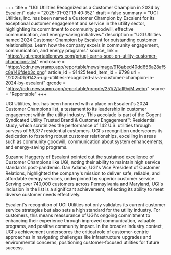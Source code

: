 +++
title = "UGI Utilities Recognized as a Customer Champion in 2024 by Escalent"
date = "2025-01-02T19:40:35Z"
draft = false
summary = "UGI Utilities, Inc. has been named a Customer Champion by Escalent for its exceptional customer engagement and service in the utility sector, highlighting its commitment to community goodwill, effective communication, and energy-saving initiatives."
description = "UGI Utilities named 2024 Customer Champion by Escalent for outstanding customer relationships. Learn how the company excels in community engagement, communication, and energy programs."
source_link = "https://ugi.reportablenews.com/pr/ugi-earns-spot-on-utility-customer-champions-list"
enclosure = "https://cdn.newsramp.app/reportable/newsimage/918abed40dd656a28af5c8a146fdeb3c.png"
article_id = 91425
feed_item_id = 9798
url = "/202501/91425-ugi-utilities-recognized-as-a-customer-champion-in-2024-by-escalent"
qrcode = "https://cdn.newsramp.app/reportable/qrcode/251/2/tall9xjM.webp"
source = "Reportable"
+++

<p>UGI Utilities, Inc. has been honored with a place on Escalent's 2024 Customer Champions list, a testament to its leadership in customer engagement within the utility industry. This accolade is part of the Cogent Syndicated Utility Trusted Brand & Customer Engagement™: Residential study, which scrutinizes the performance of 142 U.S. utilities through surveys of 59,377 residential customers. UGI's recognition underscores its dedication to fostering robust customer relationships, excelling in areas such as community goodwill, communication about system enhancements, and energy-saving programs.</p><p>Suzanne Haggerty of Escalent pointed out the sustained excellence of Customer Champions like UGI, noting their ability to maintain high service standards post-pandemic. Dan Adamo, UGI's Vice President of Customer Relations, highlighted the company's mission to deliver safe, reliable, and affordable energy services, underpinned by superior customer service. Serving over 740,000 customers across Pennsylvania and Maryland, UGI's inclusion in the list is a significant achievement, reflecting its ability to meet diverse customer needs effectively.</p><p>Escalent's recognition of UGI Utilities not only validates its current customer service strategies but also sets a high standard for the utility industry. For customers, this means reassurance of UGI's ongoing commitment to enhancing their experience through improved communication, valuable programs, and positive community impact. In the broader industry context, UGI's achievement underscores the critical role of customer-centric approaches in navigating challenges like infrastructure upgrades and environmental concerns, positioning customer-focused utilities for future success.</p>